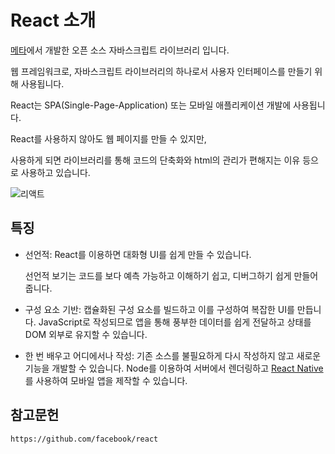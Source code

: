 # React 소개

[메타](https://about.meta.com/ko/)에서 개발한 오픈 소스 자바스크립트 라이브러리 입니다.

웹 프레임워크로, 자바스크립트 라이브러리의 하나로서 사용자 인터페이스를 만들기 위해 사용됩니다.

React는 SPA(Single-Page-Application) 또는 모바일 애플리케이션 개발에 사용됩니다.

React를 사용하지 않아도 웹 페이지를 만들 수 있지만, 

사용하게 되면 라이브러리를 통해 코드의 단축화와 html의 관리가 편해지는 이유 등으로 사용하고 있습니다.

![리액트](https://user-images.githubusercontent.com/112995645/202184137-3da36314-f2a4-447b-a200-806487181a79.PNG)

특징
------
* 선언적: React를 이용하면 대화형 UI를 쉽게 만들 수 있습니다. 

  선언적 보기는 코드를 보다 예측 가능하고 이해하기 쉽고, 디버그하기 쉽게 만들어줍니다.

* 구성 요소 기반: 캡슐화된 구성 요소를 빌드하고 이를 구성하여 복잡한 UI를 만듭니다.
  JavaScript로 작성되므로 앱을 통해 풍부한 데이터를 쉽게 전달하고  상태를 DOM 외부로 유지할 수 있습니다.

* 한 번 배우고 어디에서나 작성: 기존 소스를 불필요하게 다시 작성하지 않고 새로운 기능을 개발할 수 있습니다.
  Node를 이용하여 서버에서 렌더링하고 [React Native](https://reactnative.dev/)를 사용하여 모바일 앱을 제작할 수 있습니다.


참고문헌
---------------
    https://github.com/facebook/react
